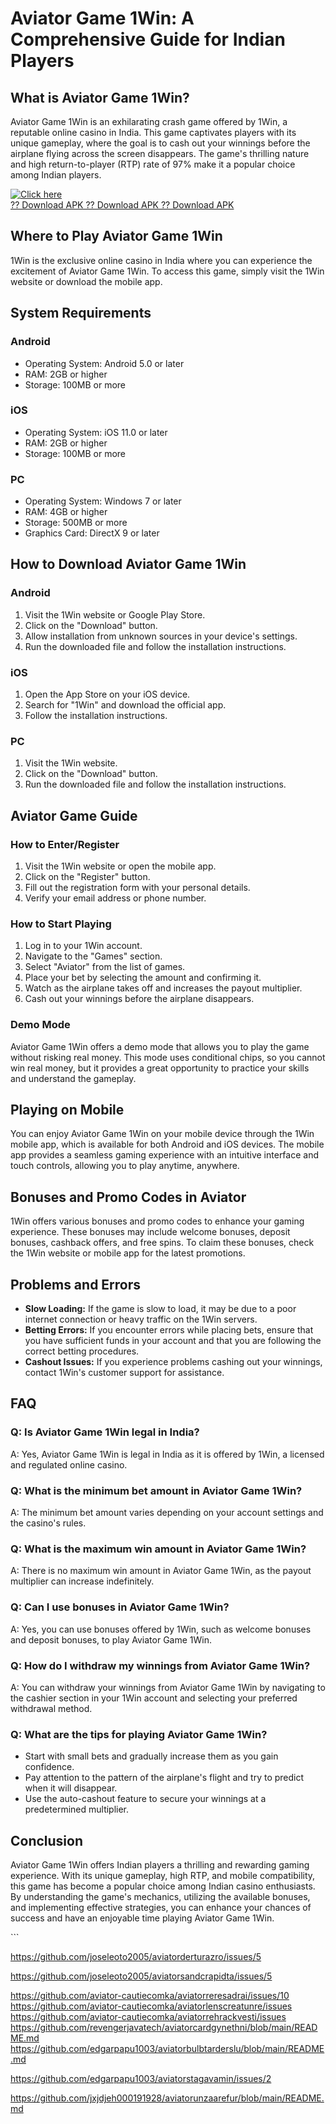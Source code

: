 # Aviator Game 1Win: A Comprehensive Guide for Indian Players

## What is Aviator Game 1Win?

Aviator Game 1Win is an exhilarating crash game offered by 1Win, a
reputable online casino in India. This game captivates players with its
unique gameplay, where the goal is to cash out your winnings before the
airplane flying across the screen disappears. The game\'s thrilling
nature and high return-to-player (RTP) rate of 97% make it a popular
choice among Indian players.

[![Click
here](https://readscoops.com/wp-content/uploads/2023/03/Readscoop-aviator-1-1.jpg)](https://traff.sbs/deff?key=aviator+game+1win)\
[?? Download APK ?? Download APK ?? Download
APK](https://traff.sbs/deff?key=aviator+game+1win)

## Where to Play Aviator Game 1Win

1Win is the exclusive online casino in India where you can experience
the excitement of Aviator Game 1Win. To access this game, simply visit
the 1Win website or download the mobile app.

## System Requirements

### Android

-   Operating System: Android 5.0 or later
-   RAM: 2GB or higher
-   Storage: 100MB or more

### iOS

-   Operating System: iOS 11.0 or later
-   RAM: 2GB or higher
-   Storage: 100MB or more

### PC

-   Operating System: Windows 7 or later
-   RAM: 4GB or higher
-   Storage: 500MB or more
-   Graphics Card: DirectX 9 or later

## How to Download Aviator Game 1Win

### Android

1.  Visit the 1Win website or Google Play Store.
2.  Click on the "Download" button.
3.  Allow installation from unknown sources in your device\'s settings.
4.  Run the downloaded file and follow the installation instructions.

### iOS

1.  Open the App Store on your iOS device.
2.  Search for "1Win" and download the official app.
3.  Follow the installation instructions.

### PC

1.  Visit the 1Win website.
2.  Click on the "Download" button.
3.  Run the downloaded file and follow the installation instructions.

## Aviator Game Guide

### How to Enter/Register

1.  Visit the 1Win website or open the mobile app.
2.  Click on the "Register" button.
3.  Fill out the registration form with your personal details.
4.  Verify your email address or phone number.

### How to Start Playing

1.  Log in to your 1Win account.
2.  Navigate to the "Games" section.
3.  Select "Aviator" from the list of games.
4.  Place your bet by selecting the amount and confirming it.
5.  Watch as the airplane takes off and increases the payout multiplier.
6.  Cash out your winnings before the airplane disappears.

### Demo Mode

Aviator Game 1Win offers a demo mode that allows you to play the game
without risking real money. This mode uses conditional chips, so you
cannot win real money, but it provides a great opportunity to practice
your skills and understand the gameplay.

## Playing on Mobile

You can enjoy Aviator Game 1Win on your mobile device through the 1Win
mobile app, which is available for both Android and iOS devices. The
mobile app provides a seamless gaming experience with an intuitive
interface and touch controls, allowing you to play anytime, anywhere.

## Bonuses and Promo Codes in Aviator

1Win offers various bonuses and promo codes to enhance your gaming
experience. These bonuses may include welcome bonuses, deposit bonuses,
cashback offers, and free spins. To claim these bonuses, check the 1Win
website or mobile app for the latest promotions.

## Problems and Errors

-   **Slow Loading:** If the game is slow to load, it may be due to a
    poor internet connection or heavy traffic on the 1Win servers.
-   **Betting Errors:** If you encounter errors while placing bets,
    ensure that you have sufficient funds in your account and that you
    are following the correct betting procedures.
-   **Cashout Issues:** If you experience problems cashing out your
    winnings, contact 1Win\'s customer support for assistance.

## FAQ

### Q: Is Aviator Game 1Win legal in India?

A: Yes, Aviator Game 1Win is legal in India as it is offered by 1Win, a
licensed and regulated online casino.

### Q: What is the minimum bet amount in Aviator Game 1Win?

A: The minimum bet amount varies depending on your account settings and
the casino\'s rules.

### Q: What is the maximum win amount in Aviator Game 1Win?

A: There is no maximum win amount in Aviator Game 1Win, as the payout
multiplier can increase indefinitely.

### Q: Can I use bonuses in Aviator Game 1Win?

A: Yes, you can use bonuses offered by 1Win, such as welcome bonuses and
deposit bonuses, to play Aviator Game 1Win.

### Q: How do I withdraw my winnings from Aviator Game 1Win?

A: You can withdraw your winnings from Aviator Game 1Win by navigating
to the cashier section in your 1Win account and selecting your preferred
withdrawal method.

### Q: What are the tips for playing Aviator Game 1Win?

-   Start with small bets and gradually increase them as you gain
    confidence.
-   Pay attention to the pattern of the airplane\'s flight and try to
    predict when it will disappear.
-   Use the auto-cashout feature to secure your winnings at a
    predetermined multiplier.

## Conclusion

Aviator Game 1Win offers Indian players a thrilling and rewarding gaming
experience. With its unique gameplay, high RTP, and mobile
compatibility, this game has become a popular choice among Indian casino
enthusiasts. By understanding the game\'s mechanics, utilizing the
available bonuses, and implementing effective strategies, you can
enhance your chances of success and have an enjoyable time playing
Aviator Game 1Win.

\`\`\`


https://github.com/joseleoto2005/aviatorderturazro/issues/5

https://github.com/joseleoto2005/aviatorsandcrapidta/issues/5


https://github.com/aviator-cautiecomka/aviatorreresadrai/issues/10
https://github.com/aviator-cautiecomka/aviatorlenscreatunre/issues
https://github.com/aviator-cautiecomka/aviatorrehrackvesti/issues
https://github.com/revengerjavatech/aviatorcardgynethni/blob/main/README.md
https://github.com/edgarpapu1003/aviatorbulbtarderslu/blob/main/README.md

https://github.com/edgarpapu1003/aviatorstagavamin/issues/2

https://github.com/jxjdjeh000191928/aviatorunzaarefur/blob/main/README.md
